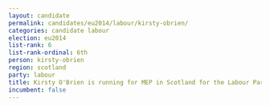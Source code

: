 ```yaml
---
layout: candidate
permalink: candidates/eu2014/labour/kirsty-obrien/
categories: candidate labour
election: eu2014
list-rank: 6
list-rank-ordinal: 6th
person: kirsty-obrien
region: scotland
party: labour
title: Kirsty O'Brien is running for MEP in Scotland for the Labour Party
incumbent: false
---
```

